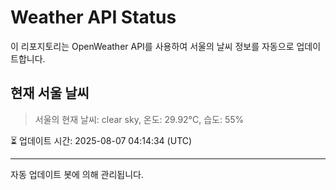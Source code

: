 
# Weather API Status

이 리포지토리는 OpenWeather API를 사용하여 서울의 날씨 정보를 자동으로 업데이트합니다.

## 현재 서울 날씨
> 서울의 현재 날씨: clear sky, 온도: 29.92°C, 습도: 55%

⏳ 업데이트 시간: 2025-08-07 04:14:34 (UTC)

---
자동 업데이트 봇에 의해 관리됩니다.
